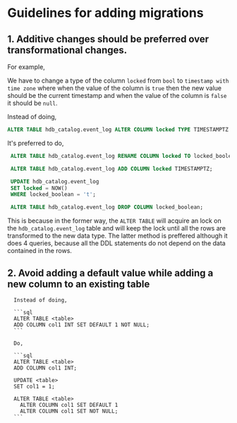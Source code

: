 # Guidelines for adding migrations

## 1. Additive changes should be preferred over transformational changes.

   For example,

   We have to change a type of the column `locked` from `bool` to `timestamp with time zone`
   where when the value of the column is `true` then the new value should be the
   current timestamp and when the value of the column is `false` it should be `null`.

   Instead of doing,

   ```sql
   ALTER TABLE hdb_catalog.event_log ALTER COLUMN locked TYPE TIMESTAMPTZ USING CASE WHEN locked THEN NOW() ELSE NULL END;
   ```

   It's preferred to do,

   ```sql
    ALTER TABLE hdb_catalog.event_log RENAME COLUMN locked TO locked_boolean;

    ALTER TABLE hdb_catalog.event_log ADD COLUMN locked TIMESTAMPTZ;

    UPDATE hdb_catalog.event_log
    SET locked = NOW()
    WHERE locked_boolean = 't';

    ALTER TABLE hdb_catalog.event_log DROP COLUMN locked_boolean;
   ```

   This is because in the former way, the `ALTER TABLE` will acquire an lock on the `hdb_catalog.event_log` table
   and will keep the lock until all the rows are transformed to the new data type. The latter method is preffered although
   it does 4 queries, because all the DDL statements do not depend on the data contained in the rows.

## 2. Avoid adding a default value while adding a new column to an existing table

      Instead of doing,

      ```sql
      ALTER TABLE <table>
      ADD COLUMN col1 INT SET DEFAULT 1 NOT NULL;
      ```

      Do,

      ```sql
      ALTER TABLE <table>
      ADD COLUMN col1 INT;

      UPDATE <table>
      SET col1 = 1;

      ALTER TABLE <table>
        ALTER COLUMN col1 SET DEFAULT 1
        ALTER COLUMN col1 SET NOT NULL;
      ```
